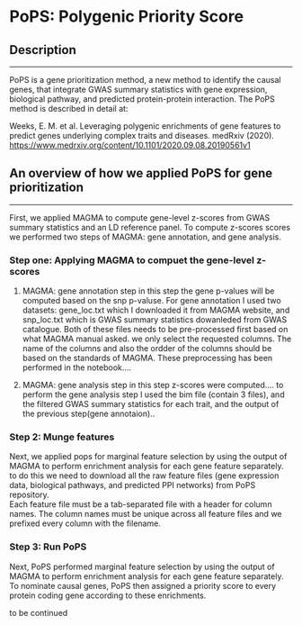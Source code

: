 # PoPS: Polygenic Priority Score 

## Description
* * *
PoPS is a gene prioritization method, a new method to identify the causal genes, that integrate GWAS summary statistics with gene expression, biological pathway, and predicted protein-protein interaction.
The PoPS method is described in detail at: 

Weeks, E. M. et al. Leveraging polygenic enrichments of gene features to predict genes underlying complex traits and diseases. medRxiv (2020).
https://www.medrxiv.org/content/10.1101/2020.09.08.20190561v1


## An overview of how we applied PoPS for gene prioritization
* * *
 First, we applied MAGMA to compute gene-level z-scores from GWAS summary statistics and an LD reference panel. 
 To compute z-scores scores we performed two steps of MAGMA: gene annotation, and gene analysis.  
 
### Step one: Applying MAGMA to compuet the gene-level z-scores

1) MAGMA: gene annotation step
in this step the gene p-values will be computed based on the snp p-valuse.  For gene annotation I used two datasets: gene_loc.txt which I downloaded it from MAGMA website, and snp_loc.txt which is GWAS summary statistics dowanleded from GWAS catalogue. Both of these files needs to be pre-processed first based on what MAGMA manual asked. we only select the requested columns. The name of the columns and also the ordder of the columns should be based on the standards of MAGMA. These preprocessing has been performed in the notebook....

2) MAGMA: gene analysis step
in this step  z-scores were computed....
to perform the gene analysis step I used the bim file (contain 3 files), and the filtered GWAS summary statistics for each trait, and the output of the previous step(gene annotaion).. 

### Step 2: Munge features
Next, we applied pops for marginal feature selection by using the output of MAGMA to perform enrichment analysis for each gene feature separately.
to do this we need to download all the raw feature files (gene expression data, biological 
pathways, and predicted PPI networks) from PoPS repository.  
Each feature file must be a tab-separated file with a header for column names. 
The column names must be unique across all feature files and we prefixed every column with the filename.
 
 ### Step 3: Run PoPS
Next, PoPS performed marginal feature selection by using the output of MAGMA to perform enrichment analysis for each gene feature separately. 
To nominate causal genes, PoPS then assigned a priority score to every protein coding gene according to these enrichments. 



   to be continued



